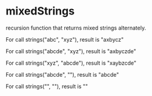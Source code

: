 # mixedStrings
recursion function that returns mixed strings alternately.

For call strings("abc", "xyz"), result is "axbycz"

For call strings("abcde", "xyz"), result is "axbyczde"

For call strings("xyz", "abcde"), result is "xaybzcde"

For call strings("abcde", ""), result is "abcde"

For call strings("", ""), result is ""
